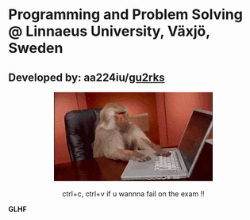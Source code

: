 # Programming and Problem Solving @ Linnaeus University, Växjö, Sweden
## Developed by: aa224iu/[gu2rks](https://github.com/gu2rks)


<p align="center">
  <img src="https://github.com/gu2rks/1DV506/blob/LAB2/coding.gif">



<center>ctrl+c, ctrl+v if u wannna fail on the exam !!</center>
</p>

**GLHF**
